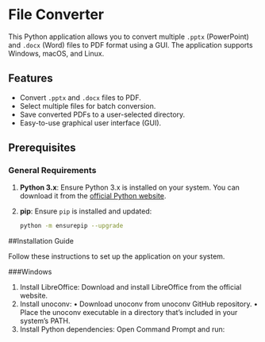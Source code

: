 # File Converter

This Python application allows you to convert multiple `.pptx` (PowerPoint) and `.docx` (Word) files to PDF format using a GUI. The application supports Windows, macOS, and Linux.

## Features

- Convert `.pptx` and `.docx` files to PDF.
- Select multiple files for batch conversion.
- Save converted PDFs to a user-selected directory.
- Easy-to-use graphical user interface (GUI).

## Prerequisites

### General Requirements

1. **Python 3.x**: Ensure Python 3.x is installed on your system. You can download it from the [official Python website](https://www.python.org/).

2. **pip**: Ensure `pip` is installed and updated:
   ```bash
   python -m ensurepip --upgrade
   

##Installation Guide

Follow these instructions to set up the application on your system.

###Windows

1. Install LibreOffice:
Download and install LibreOffice from the official website.
2. Install unoconv:
	•	Download unoconv from unoconv GitHub repository.
	•	Place the unoconv executable in a directory that’s included in your system’s PATH.
3. Install Python dependencies:
Open Command Prompt and run:
